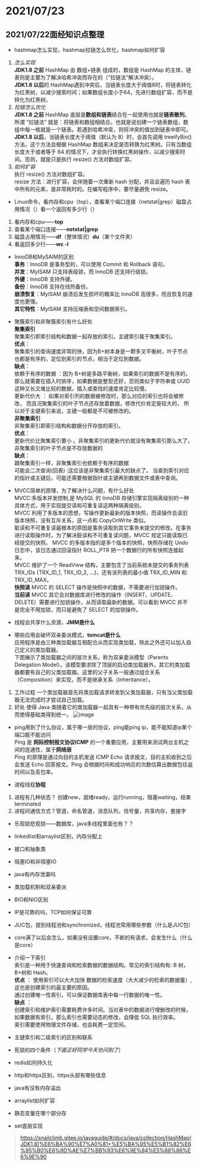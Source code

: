 # 2021/07/23

## 2021/07/22面经知识点整理  


- hashmap怎么实现，hashmap拉链怎么优化，hashmap如何扩容  
1. *怎么实现*  
**JDK1.8 之前** HashMap 由 数组+链表 组成的，数组是 HashMap 的主体，链表则是主要为了解决哈希冲突而存在的（“拉链法”解决冲突）。  
**JDK1.8 以后**的 HashMap遇到冲突后，当链表长度大于阈值8时，将链表转化为红黑树，以减少搜索时间；如果数组长度小于64，先进行数组扩容，而不是转化为红黑树。  
2. *拉链怎么优化*  
**JDK1.8 之前** HashMap 底层是**数组和链表**结合在一起使用也就是**链表散列**。  
所谓 “拉链法” 就是：将链表和数组相结合。也就是说创建一个链表数组，数组中每一格就是一个链表。若遇到哈希冲突，则将冲突的值加到链表中即可。  
**JDK1.8 以后**，当链表长度大于阈值（默认为 8）时，会首先调用 treeifyBin()方法。这个方法会根据 HashMap 数组来决定是否转换为红黑树。只有当数组长度大于或者等于 64 的情况下，才会执行转换红黑树操作，以减少搜索时间。否则，就是只是执行 resize() 方法对数组扩容。
3. *如何扩容*    
执行 resize() 方法对数组扩容。  
resize 方法：进行扩容，会伴随着一次重新 hash 分配，并且会遍历 hash 表中所有的元素，是非常耗时的。在编写程序中，要尽量避免 resize。  


- Linux命令，看内存和cpu（top），查看某个端口连接（netstat|grep）磁盘占用情况（）看一个返回有多少行（）  
1. 看内存和cpu——**top**  
2. 查看某个端口连接——**netstat|grep**  
3. 磁盘占用情况——**df**（整体情况）**du**（某个文件夹）    
4. 看返回多少行——**wc -l**

- InnoDB和MySAIM的区别  
**事务**：InnoDB 是事务型的，可以使用 Commit 和 Rollback 语句。  
**并发**：MyISAM 只支持表级锁，而 InnoDB 还支持行级锁。  
**外键**：InnoDB 支持外键。  
**备份**：InnoDB 支持在线热备份。  
**崩溃恢复**：MyISAM 崩溃后发生损坏的概率比 InnoDB 高很多，而且恢复的速度也更慢。  
**其它特性**：MyISAM 支持压缩表和空间数据索引。  


- 聚簇索引和非聚簇索引有什么好处  
**聚集索引**  
聚集索引即索引结构和数据一起存放的索引。主键索引属于聚集索引。   
**优点**：  
聚集索引的查询速度非常的快，因为B+树本身是一颗多叉平衡树，叶子节点也都是有序的，定位到索引的节点，相当于定位到数据。  
**缺点**：  
依赖于有序的数据 ：因为 B+树是多路平衡树，如果索引的数据不是有序的，那么就需要在插入时排序，如果数据是整型还好，否则类似于字符串或 UUID 这种又长又难比较的数据，插入或查找的速度肯定比较慢。  
更新代价大 ： 如果对索引列的数据被修改时，那么对应的索引也将会被修改， 而且况聚集索引的叶子节点还存放着数据，修改代价肯定是较大的， 所以对于主键索引来说，主键一般都是不可被修改的。  
**非聚集索引**  
非聚集索引即索引结构和数据分开存放的索引。  
**优点**：  
更新代价比聚集索引要小 。非聚集索引的更新代价就没有聚集索引那么大了，非聚集索引的叶子节点是不存放数据的  
**缺点**：  
跟聚集索引一样，非聚集索引也依赖于有序的数据  
可能会二次查询(回表) :这应该是非聚集索引最大的缺点了。 当查到索引对应的指针或主键后，可能还需要根据指针或主键再到数据文件或表中查询。  

- MVCC简单的原理，为了解决什么问题，有什么好处  
MVCC:多版本并发控制,是 MySQL 的 InnoDB 存储引擎实现隔离级别的一种具体方式，用于实现提交读和可重复读这两种隔离级别。  
MVCC 利用了多版本的思想，写操作更新最新的版本快照，而读操作去读旧版本快照，没有互斥关系，这一点和 CopyOnWrite 类似。  
脏读和不可重复读最根本的原因是事务读取到其它事务未提交的修改。在事务进行读取操作时，为了解决脏读和不可重复读问题，MVCC 规定只能读取已经提交的快照。
MVCC 的多版本指的是多个版本的快照，快照存储在 Undo 日志中，该日志通过回滚指针 ROLL_PTR 把一个数据行的所有快照连接起来。  
MVCC 维护了一个 ReadView 结构，主要包含了当前系统未提交的事务列表 TRX_IDs {TRX_ID_1, TRX_ID_2, ...}，还有该列表的最小值 TRX_ID_MIN 和 TRX_ID_MAX。  
**快照读** MVCC 的 SELECT 操作是快照中的数据，不需要进行加锁操作。  
**当前读** MVCC 其它会对数据库进行修改的操作（INSERT、UPDATE、DELETE）需要进行加锁操作，从而读取最新的数据。可以看到 MVCC 并不是完全不用加锁，而只是避免了 SELECT 的加锁操作。  


- 线程会共享什么资源，**JMM是什么**  


- 哪些应用会破坏双亲委派模式，**tomcat是什么**  
应用程序是由三种类加载器互相配合从而实现类加载，除此之外还可以加入自己定义的类加载器。  
下图展示了类加载器之间的层次关系，称为双亲委派模型（Parents Delegation Model）。该模型要求除了顶层的启动类加载器外，其它的类加载器都要有自己的父类加载器。这里的父子关系一般通过组合关系（Composition）来实现，而不是继承关系（Inheritance）。  
1. 工作过程
一个类加载器首先将类加载请求转发到父类加载器，只有当父类加载器无法完成时才尝试自己加载。
2. 好处
使得 Java 类随着它的类加载器一起具有一种带有优先级的层次关系，从而使得基础类得到统一。
![image](https://user-images.githubusercontent.com/87803098/126760257-aef5ba13-d9a6-4a49-8aae-a8f794528b4e.png)


- ping用到了什么协议，属于哪一层的协议，ping能ping ip，能不能知道ip某个端口能不能访问  
Ping 是 **网际控制报文协议ICMP** 的一个重要应用，主要用来测试两台主机之间的连通性，属于**网络层**  
Ping 的原理是通过向目的主机发送 ICMP Echo 请求报文，目的主机收到之后会发送 Echo 回答报文。Ping 会根据时间和成功响应的次数估算出数据包往返时间以及丢包率。  

- 进程线程**协程**
1. 进程有几种状态？ 创建new，就绪ready，运行running，阻塞waiting，结束terminated
2. 进程间通信方式？管道，命名管道，消息队列，信号量，共享内存，套接字

- 乐观锁悲观锁——数据库，java多线程里面也有？？   


- linkedlist和arraylist区别，内存分配上  


- 接口和抽象类  


- 阻塞IO和非阻塞IO  


- java有内存泄漏吗  


- 类加载机制和双亲委派  


- BIO和NIO区别  


- IP是可靠的吗，TCP如何保证可靠  


- JUC包，提到线程池和synchronized，线程池常用哪些参数（什么是JUC包）  


- core满了以后会怎么，如果没有设置core，不断的有请求，会发生什么（什么是core）  


- 介绍一下索引  
索引是一种用于快速查询和检索数据的数据结构。常见的索引结构有: B 树， B+树和 Hash。  
**优点** ： 
使用索引可以大大加快 数据的检索速度（大大减少的检索的数据量）, 这也是创建索引的最主要的原因。  
通过创建唯一性索引，可以保证数据库表中每一行数据的唯一性。  
**缺点** ：  
创建索引和维护索引需要耗费许多时间。当对表中的数据进行增删改的时候，如果数据有索引，那么索引也需要动态的修改，会降低 SQL 执行效率。  
索引需要使用物理文件存储，也会耗费一定空间。  

- 主键索引和二级索引的区别和联系  


- 死锁的四个条件（*下面正好同学今天也问到了*）  


- redis如何持久化  


- http和https区别，https头部有哪些信息  


- java有没有内存溢出  


- arraylist如何扩容


- 静态变量在哪个部分存


- set底层实现


>https://snailclimb.gitee.io/javaguide/#/docs/java/collection/HashMap(JDK1.8)%E6%BA%90%E7%A0%81+%E5%BA%95%E5%B1%82%E6%95%B0%E6%8D%AE%E7%BB%93%E6%9E%84%E5%88%86%E6%9E%90







